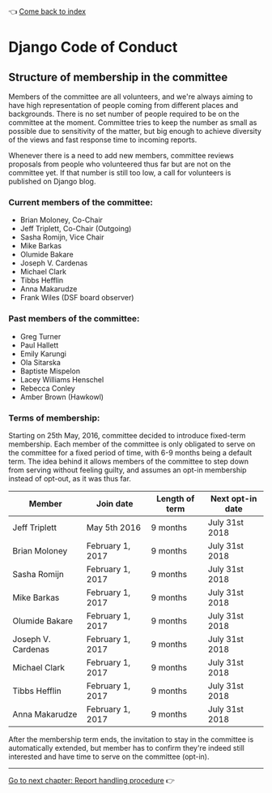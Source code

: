 :point_left: [Come back to index](README.md)

# Django Code of Conduct

## Structure of membership in the committee

Members of the committee are all volunteers, and we're always aiming to have
high representation of people coming from different places and backgrounds.
There is no set number of people required to be on the committee at the moment.
Committee tries to keep the number as small as possible due to sensitivity of
the matter, but big enough to achieve diversity of the views and fast response
time to incoming reports.

Whenever there is a need to add new members, committee reviews proposals from
people who volunteered thus far but are not on the committee yet. If that
number is still too low, a call for volunteers is published on Django blog.

### Current members of the committee:

- Brian Moloney, Co-Chair
- Jeff Triplett, Co-Chair (Outgoing)
- Sasha Romijn, Vice Chair
- Mike Barkas
- Olumide Bakare
- Joseph V. Cardenas
- Michael Clark
- Tibbs Hefflin
- Anna Makarudze
- Frank Wiles (DSF board observer)

### Past members of the committee:

- Greg Turner
- Paul Hallett
- Emily Karungi
- Ola Sitarska
- Baptiste Mispelon
- Lacey Williams Henschel
- Rebecca Conley
- Amber Brown (Hawkowl)

### Terms of membership:

Starting on 25th May, 2016, committee decided to introduce fixed-term
membership. Each member of the committee is only obligated to serve on the
committee for a fixed period of time, with 6-9 months being a default term. The
idea behind it allows members of the committee to step down from serving
without feeling guilty, and assumes an opt-in membership instead of opt-out, as
it was thus far.

| Member             | Join date        | Length of term | Next opt-in date |
| ------------------ | ---------------- | -------------- | ---------------- |
| Jeff Triplett      | May 5th 2016     | 9 months       | July 31st 2018   |
| Brian Moloney      | February 1, 2017 | 9 months       | July 31st 2018   |
| Sasha Romijn       | February 1, 2017 | 9 months       | July 31st 2018   |
| Mike Barkas        | February 1, 2017 | 9 months       | July 31st 2018   |
| Olumide Bakare     | February 1, 2017 | 9 months       | July 31st 2018   |
| Joseph V. Cardenas | February 1, 2017 | 9 months       | July 31st 2018   |
| Michael Clark      | February 1, 2017 | 9 months       | July 31st 2018   |
| Tibbs Hefflin      | February 1, 2017 | 9 months       | July 31st 2018   |
| Anna Makarudze     | February 1, 2017 | 9 months       | July 31st 2018   |

After the membership term ends, the invitation to stay in the committee is
automatically extended, but member has to confirm they're indeed still
interested and have time to serve on the committee (opt-in).

----

[Go to next chapter: Report handling procedure](reports.md) :point_right:
